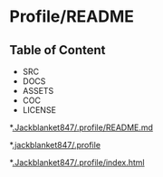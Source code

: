 # Profile/README

## Table of Content
  - SRC
  - DOCS
  - ASSETS
  - COC
  - LICENSE

*[.Jackblanket847/.profile/README.md](.Jackblanket847/.profile/README.md)

*[.jackblanket847/.profile](.Jackblanket847/.profile)

*[.Jackblanket847/.profile/index.html](.Jackblanket847/.profile/index.html)



